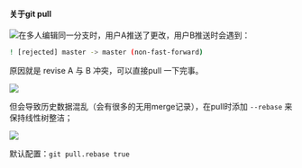####  关于git pull



![](../../../../Documents/Note/annex/gitPullError1.svg)在多人编辑同一分支时，用户A推送了更改，用户B推送时会遇到：

``` bash
! [rejected] master -> master (non-fast-forward)
```

原因就是 revise A 与 B 冲突，可以直接pull 一下完事。

![](../../../../Documents/Note/annex/gitPullError2.svg)

但会导致历史数据混乱（会有很多的无用merge记录），在pull时添加 `--rebase` 来保持线性树整洁；

![](../../../../Documents/Note/annex/gitPullError3.svg)

默认配置：`git pull.rebase true`
